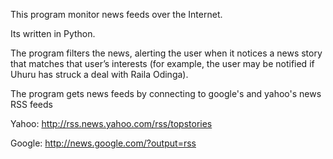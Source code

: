 This program monitor news feeds over the Internet.

Its written in Python.

The program filters the news, alerting the user when it notices a news story that matches that
user’s interests (for example, the user may be notified if Uhuru has struck a deal with Raila Odinga). 

The program gets news feeds by connecting to google's and yahoo's news RSS feeds

Yahoo: http://rss.news.yahoo.com/rss/topstories

Google: http://news.google.com/?output=rss

